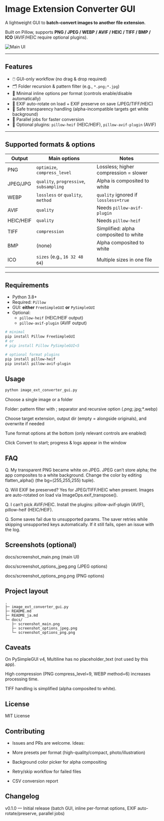 # Image Extension Converter GUI

A lightweight GUI to **batch-convert images to another file extension**.  

Built on Pillow, supports **PNG / JPEG / WEBP / AVIF / HEIC / TIFF / BMP / ICO** (AVIF/HEIC require optional plugins).

![Main UI](docs/screenshot_main.png) <!-- replace with your path if needed -->

---

## Features

- 🖱️ GUI-only workflow (no drag & drop required)
- 🗂️ Folder recursion & pattern filter (e.g., `*.png;*.jpg`)
- 🧰 Minimal inline options per format (controls enable/disable automatically)
- 🧠 EXIF auto-rotate on load + EXIF preserve on save (JPEG/TIFF/HEIC)
- 🫥 Safe transparency handling (alpha-incompatible targets get white background)
- 🧵 Parallel jobs for faster conversion
- 🔌 Optional plugins: `pillow-heif` (HEIC/HEIF), `pillow-avif-plugin` (AVIF)

---

## Supported formats & options

| Output | Main options | Notes |
|---|---|---|
| PNG | `optimize`, `compress_level` | Lossless; higher compression = slower |
| JPEG/JPG | `quality`, `progressive`, `subsampling` | Alpha is composited to white |
| WEBP | `lossless` or `quality`, `method` | `quality` ignored if `lossless=true` |
| AVIF | `quality` | Needs `pillow-avif-plugin` |
| HEIC/HEIF | `quality` | Needs `pillow-heif` |
| TIFF | `compression` | Simplified: alpha composited to white |
| BMP | (none) | Alpha composited to white |
| ICO | `sizes` (e.g., `16 32 48 64`) | Multiple sizes in one file |

---

## Requirements

- Python 3.8+
- Required: `Pillow`
- GUI: **either** `FreeSimpleGUI` **or** `PySimpleGUI`
- Optional:
  - `pillow-heif` (HEIC/HEIF output)
  - `pillow-avif-plugin` (AVIF output)

```bash
# minimal
pip install Pillow FreeSimpleGUI
# or
# pip install Pillow PySimpleGUI<5

# optional format plugins
pip install pillow-heif
pip install pillow-avif-plugin
```

## Usage

```python
python image_ext_converter_gui.py
```

Choose a single image or a folder

Folder: pattern filter with ; separator and recursive option (*.png;*.jpg;*.webp)

Choose target extension, output dir (empty = alongside originals), and overwrite if needed

Tune format options at the bottom (only relevant controls are enabled)

Click Convert to start; progress & logs appear in the window

## FAQ

Q. My transparent PNG became white on JPEG.
JPEG can’t store alpha; the app composites to a white background.
Change the color by editing flatten_alpha() (the bg=(255,255,255) tuple).

Q. Will EXIF be preserved?
Yes for JPEG/TIFF/HEIC when present. Images are auto-rotated on load via ImageOps.exif_transpose().

Q. I can’t pick AVIF/HEIC.
Install the plugins: pillow-avif-plugin (AVIF), pillow-heif (HEIC/HEIF).

Q. Some saves fail due to unsupported params.
The saver retries while skipping unsupported keys automatically. If it still fails, open an issue with the log.

## Screenshots (optional)

docs/screenshot_main.png (main UI)

docs/screenshot_options_jpeg.png (JPEG options)

docs/screenshot_options_png.png (PNG options)

## Project layout
```
.
├─ image_ext_converter_gui.py
├─ README.md
├─ README_ja.md
└─ docs/
   ├─ screenshot_main.png
   ├─ screenshot_options_jpeg.png
   └─ screenshot_options_png.png
```

## Caveats

On PySimpleGUI v4, Multiline has no placeholder_text (not used by this app).

High compression (PNG compress_level=9, WEBP method=6) increases processing time.

TIFF handling is simplified (alpha composited to white).

## License

MIT License


## Contributing

- Issues and PRs are welcome. Ideas:
- More presets per format (high-quality/compact, photo/illustration)

- Background color picker for alpha compositing
- Retry/skip workflow for failed files
- CSV conversion report

## Changelog

v0.1.0 — Initial release (batch GUI, inline per-format options, EXIF auto-rotate/preserve, parallel jobs)




